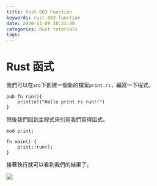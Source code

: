 ```yaml
---
title: Rust 003 Function
keywords: rust-003-function
date: 2020-11-09 20:21:48
categories: Rust tutorials
tags:
---
```

# Rust 函式

我們可以在src下創建一個新的檔案`print.rs`，編寫一下程式。

```rust=
pub fn run(){
    println!("Hello print.rs run!!")
}
```
<!-- more -->
然後我們回到主程式來引用我們寫得函式。


```rust=
mod print;

fn main() {
    print::run();
}

```

接著執行就可以看到我們的結果了。

![](iMTn529.png)